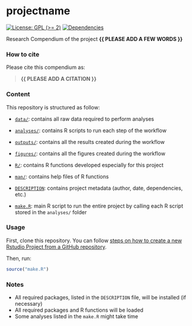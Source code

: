 
<!-- README.md is generated from README.Rmd. Please edit that file -->

# projectname

<!-- badges: start -->

[![License: GPL (\>=
2)](https://img.shields.io/badge/License-GPL%20%28%3E%3D%202%29-blue.svg)](https://choosealicense.com/licenses/gpl-2.0/)
[![Dependencies](https://img.shields.io/badge/dependencies-2/95-green?style=flat)](#)
<!-- badges: end -->

Research Compendium of the project **{{ PLEASE ADD A FEW WORDS }}**

### How to cite

Please cite this compendium as:

> **{{ PLEASE ADD A CITATION }}**

### Content

This repository is structured as follow:

- [`data/`](https://github.com/avallecam/projectname/tree/master/data):
  contains all raw data required to perform analyses

- [`analyses/`](https://github.com/avallecam/projectname/tree/main/analyses/):
  contains R scripts to run each step of the workflow

- [`outputs/`](https://github.com/avallecam/projectname/tree/main/outputs):
  contains all the results created during the workflow

- [`figures/`](https://github.com/avallecam/projectname/tree/main/figures):
  contains all the figures created during the workflow

- [`R/`](https://github.com/avallecam/projectname/tree/main/R): contains
  R functions developed especially for this project

- [`man/`](https://github.com/avallecam/projectname/tree/main/man):
  contains help files of R functions

- [`DESCRIPTION`](https://github.com/avallecam/projectname/tree/main/DESCRIPTION):
  contains project metadata (author, date, dependencies, etc.)

- [`make.R`](https://github.com/avallecam/projectname/tree/main/make.R):
  main R script to run the entire project by calling each R script
  stored in the `analyses/` folder

### Usage

First, clone this repository. You can follow [steps on how to create a
new Rstudio Project from a GitHub
repository](https://happygitwithr.com/new-github-first.html#usethiscreate_from_github).

Then, run:

``` r
source("make.R")
```

### Notes

- All required packages, listed in the `DESCRIPTION` file, will be
  installed (if necessary)
- All required packages and R functions will be loaded
- Some analyses listed in the `make.R` might take time
